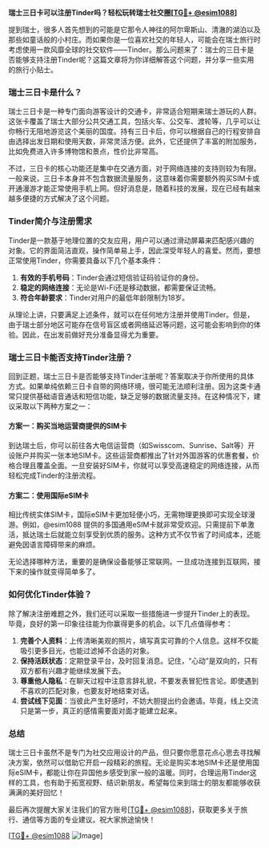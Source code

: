 **瑞士三日卡可以注册Tinder吗？轻松玩转瑞士社交圈[[TG💪+ @esim1088](https://t.me/s/esim1088)]**

提到瑞士，很多人首先想到的可能是它那令人神往的阿尔卑斯山、清澈的湖泊以及那些如童话般的小村庄。而如果你是一位喜欢社交的年轻人，可能会在瑞士旅行时考虑使用一款风靡全球的社交软件——Tinder。那么问题来了：瑞士的三日卡是否能够支持注册Tinder呢？这篇文章将为你详细解答这个问题，并分享一些实用的旅行小贴士。

### **瑞士三日卡是什么？**

瑞士三日卡是一种专门面向游客设计的交通卡，非常适合短期来瑞士游玩的人群。这张卡覆盖了瑞士大部分公共交通工具，包括火车、公交车、渡轮等，几乎可以让你畅行无阻地游览这个美丽的国度。持有三日卡后，你可以根据自己的行程安排自由选择出发日期和使用天数，非常灵活方便。此外，它还提供了丰富的附加服务，比如免费进入许多博物馆和景点，性价比非常高。

不过，三日卡的核心功能还是集中在交通方面，对于网络连接的支持则较为有限。一般来说，三日卡本身并不包含数据流量服务，这意味着你需要额外购买SIM卡或开通漫游才能正常使用手机上网。但好消息是，随着科技的发展，现在已经有越来越多便捷的方式解决了这个问题。

### **Tinder简介与注册需求**

Tinder是一款基于地理位置的交友应用，用户可以通过滑动屏幕来匹配感兴趣的对象。它的界面简洁直观，操作简单易上手，因此深受年轻人的喜爱。然而，要想正常使用Tinder，你需要具备以下几个基本条件：

1. **有效的手机号码**：Tinder会通过短信验证码验证你的身份。
2. **稳定的网络连接**：无论是Wi-Fi还是移动数据，都需要保证流畅。
3. **符合年龄要求**：Tinder对用户的最低年龄限制为18岁。

从理论上讲，只要满足上述条件，就可以在任何地方注册并使用Tinder。但是，由于瑞士部分地区可能存在信号盲区或者网络延迟等问题，这可能会影响到你的体验。因此，在出发前做好充分准备显得尤为重要。

### **瑞士三日卡能否支持Tinder注册？**

回到正题，瑞士三日卡是否能够支持Tinder注册呢？答案取决于你所使用的具体方式。如果单纯依赖三日卡自带的网络环境，很可能无法顺利注册。因为这类卡通常只提供基础语音通话和短信功能，缺乏足够的数据流量支持。在这种情况下，建议采取以下两种方案之一：

#### **方案一：购买当地运营商提供的SIM卡**
到达瑞士后，你可以前往各大电信运营商（如Swisscom、Sunrise、Salt等）开设账户并购买一张本地SIM卡。这些运营商都推出了针对外国游客的优惠套餐，价格合理且覆盖全面。一旦安装好SIM卡，你就可以享受高速稳定的网络连接，从而轻松完成Tinder的注册流程。

#### **方案二：使用国际eSIM卡**
相比传统实体SIM卡，国际eSIM卡更加轻便小巧，无需物理更换即可实现全球漫游。例如，@esim1088 提供的多国通用eSIM卡就非常受欢迎。只需提前下单激活，抵达瑞士后就能立刻享受到优质的服务。这种方式不仅节省了时间成本，还能避免因语言障碍带来的麻烦。

无论选择哪种方法，重要的是确保设备能够正常联网。一旦成功连接到互联网，接下来的操作就变得简单多了。

### **如何优化Tinder体验？**

除了解决注册难题之外，我们还可以采取一些措施进一步提升Tinder上的表现。毕竟，良好的第一印象往往能为你赢得更多的机会。以下几点值得参考：

1. **完善个人资料**：上传清晰美观的照片，填写真实可靠的个人信息。这样不仅能吸引更多目光，也能过滤掉不合适的对象。
2. **保持活跃状态**：定期登录平台，及时回复消息。记住，“心动”是双向的，只有双方都有兴趣才能继续发展下去。
3. **尊重他人隐私**：在聊天过程中注意言辞礼貌，不要发表冒犯性言论。即使遇到不喜欢的匹配对象，也要友好地结束对话。
4. **尝试线下见面**：当彼此产生好感时，不妨大胆提出约会邀请。毕竟，线上交流只是第一步，真正的感情需要面对面才能建立起来。

### **总结**

瑞士三日卡虽然不是专门为社交应用设计的产品，但只要你愿意花点心思去寻找解决方案，依然可以借助它开启一段精彩的旅程。无论是购买本地SIM卡还是使用国际eSIM卡，都能让你在异国他乡感受到家一般的温暖。同时，合理运用Tinder这样的工具，也有助于拓宽视野、结识新朋友。希望每位来到瑞士的朋友都能够收获满满的美好回忆！

最后再次提醒大家关注我们的官方账号[[TG💪+ @esim1088](https://t.me/s/esim1088)]，获取更多关于旅行、通信等方面的专业建议。祝大家旅途愉快！ 

[[TG💪+ @esim1088](https://t.me/s/esim1088) ![Image](https://i.postimg.cc/4NQfJmqS/Snipaste-2025-05-13-00-14-12.png)]